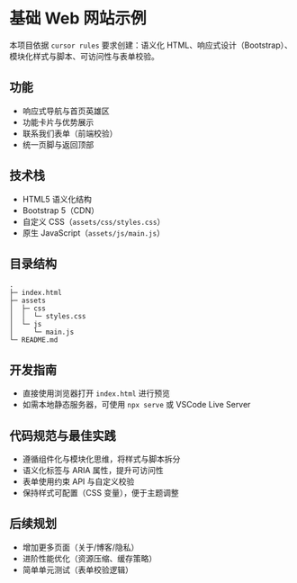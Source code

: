 # 基础 Web 网站示例

本项目依据 `cursor rules` 要求创建：语义化 HTML、响应式设计（Bootstrap）、模块化样式与脚本、可访问性与表单校验。

## 功能
- 响应式导航与首页英雄区
- 功能卡片与优势展示
- 联系我们表单（前端校验）
- 统一页脚与返回顶部

## 技术栈
- HTML5 语义化结构
- Bootstrap 5（CDN）
- 自定义 CSS（`assets/css/styles.css`）
- 原生 JavaScript（`assets/js/main.js`）

## 目录结构
```
.
├─ index.html
├─ assets
│  ├─ css
│  │  └─ styles.css
│  └─ js
│     └─ main.js
└─ README.md
```

## 开发指南
- 直接使用浏览器打开 `index.html` 进行预览
- 如需本地静态服务器，可使用 `npx serve` 或 VSCode Live Server

## 代码规范与最佳实践
- 遵循组件化与模块化思维，将样式与脚本拆分
- 语义化标签与 ARIA 属性，提升可访问性
- 表单使用约束 API 与自定义校验
- 保持样式可配置（CSS 变量），便于主题调整

## 后续规划
- 增加更多页面（关于/博客/隐私）
- 进阶性能优化（资源压缩、缓存策略）
- 简单单元测试（表单校验逻辑）


